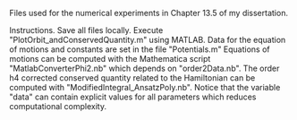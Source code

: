 Files used for the numerical experiments in Chapter 13.5 of my dissertation. 

Instructions.
Save all files locally.
Execute "PlotOrbit_andConservedQuantity.m" using MATLAB.
Data for the equation of motions and constants are set in the file "Potentials.m"
Equations of motions can be computed with the Mathematica script "MatlabConverterPhi2.nb" which depends on "order2Data.nb".
The order h4 corrected conserved quantity related to the Hamiltonian can be computed with "ModifiedIntegral_AnsatzPoly.nb". Notice that the variable "data" can contain explicit values for all parameters which reduces computational complexity.
